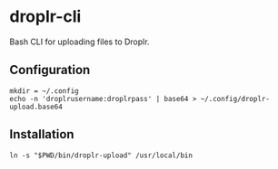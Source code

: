 # droplr-cli

Bash CLI for uploading files to Droplr.

## Configuration

```
mkdir = ~/.config
echo -n 'droplrusername:droplrpass' | base64 > ~/.config/droplr-upload.base64
```

## Installation

```
ln -s "$PWD/bin/droplr-upload" /usr/local/bin
```
